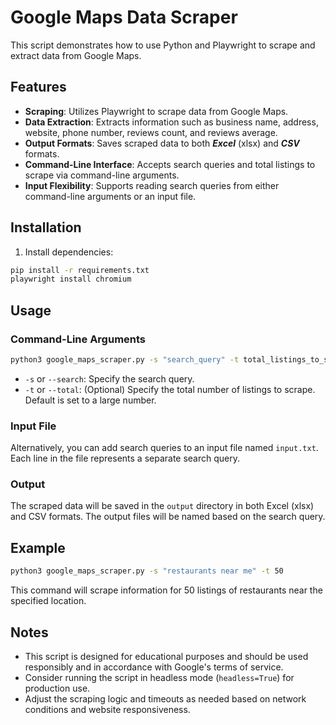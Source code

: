 # Google Maps Data Scraper

This script demonstrates how to use Python and Playwright to scrape and extract data from Google Maps.

## Features

- **Scraping**: Utilizes Playwright to scrape data from Google Maps.
- **Data Extraction**: Extracts information such as business name, address, website, phone number, reviews count, and reviews average.
- **Output Formats**: Saves scraped data to both ***Excel*** (xlsx) and ***CSV*** formats.
- **Command-Line Interface**: Accepts search queries and total listings to scrape via command-line arguments.
- **Input Flexibility**: Supports reading search queries from either command-line arguments or an input file.

## Installation

1. Install dependencies:

```bash
pip install -r requirements.txt
playwright install chromium
```

## Usage

### Command-Line Arguments

```bash
python3 google_maps_scraper.py -s "search_query" -t total_listings_to_scrape
```

- `-s` or `--search`: Specify the search query.
- `-t` or `--total`: (Optional) Specify the total number of listings to scrape. Default is set to a large number.

### Input File

Alternatively, you can add search queries to an input file named `input.txt`. Each line in the file represents a separate search query.

### Output

The scraped data will be saved in the `output` directory in both Excel (xlsx) and CSV formats. The output files will be named based on the search query.

## Example

```bash
python3 google_maps_scraper.py -s "restaurants near me" -t 50
```

This command will scrape information for 50 listings of restaurants near the specified location.

## Notes

- This script is designed for educational purposes and should be used responsibly and in accordance with Google's terms of service.
- Consider running the script in headless mode (`headless=True`) for production use.
- Adjust the scraping logic and timeouts as needed based on network conditions and website responsiveness.




